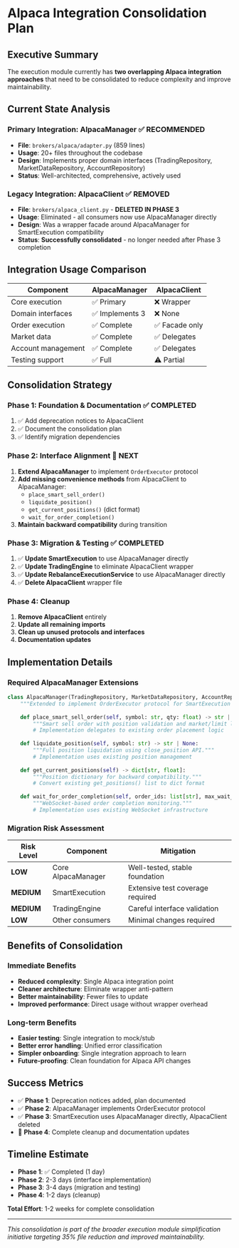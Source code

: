 # Alpaca Integration Consolidation Plan

## Executive Summary

The execution module currently has **two overlapping Alpaca integration approaches** that need to be consolidated to reduce complexity and improve maintainability.

## Current State Analysis

### Primary Integration: AlpacaManager ✅ **RECOMMENDED**
- **File**: `brokers/alpaca/adapter.py` (859 lines)
- **Usage**: 20+ files throughout the codebase
- **Design**: Implements proper domain interfaces (TradingRepository, MarketDataRepository, AccountRepository)
- **Status**: Well-architected, comprehensive, actively used

### Legacy Integration: AlpacaClient ✅ **REMOVED**  
- **File**: `brokers/alpaca_client.py` - **DELETED IN PHASE 3**
- **Usage**: Eliminated - all consumers now use AlpacaManager directly
- **Design**: Was a wrapper facade around AlpacaManager for SmartExecution compatibility
- **Status**: **Successfully consolidated** - no longer needed after Phase 3 completion

## Integration Usage Comparison

| Component | AlpacaManager | AlpacaClient |
|-----------|---------------|--------------|
| Core execution | ✅ Primary | ❌ Wrapper |
| Domain interfaces | ✅ Implements 3 | ❌ None |
| Order execution | ✅ Complete | ✅ Facade only |
| Market data | ✅ Complete | ✅ Delegates |
| Account management | ✅ Complete | ✅ Delegates |
| Testing support | ✅ Full | ⚠️ Partial |

## Consolidation Strategy

### Phase 1: Foundation & Documentation ✅ **COMPLETED**
1. ✅ Add deprecation notices to AlpacaClient
2. ✅ Document the consolidation plan
3. ✅ Identify migration dependencies

### Phase 2: Interface Alignment 🎯 **NEXT**
1. **Extend AlpacaManager** to implement `OrderExecutor` protocol
2. **Add missing convenience methods** from AlpacaClient to AlpacaManager:
   - `place_smart_sell_order()`
   - `liquidate_position()` 
   - `get_current_positions()` (dict format)
   - `wait_for_order_completion()`
3. **Maintain backward compatibility** during transition

### Phase 3: Migration & Testing ✅ **COMPLETED**
1. ✅ **Update SmartExecution** to use AlpacaManager directly
2. ✅ **Update TradingEngine** to eliminate AlpacaClient wrapper
3. ✅ **Update RebalanceExecutionService** to use AlpacaManager directly
4. ✅ **Delete AlpacaClient** wrapper file

### Phase 4: Cleanup
1. **Remove AlpacaClient** entirely
2. **Update all remaining imports**
3. **Clean up unused protocols and interfaces**
4. **Documentation updates**

## Implementation Details

### Required AlpacaManager Extensions

```python
class AlpacaManager(TradingRepository, MarketDataRepository, AccountRepository, OrderExecutor):
    """Extended to implement OrderExecutor protocol for SmartExecution compatibility."""
    
    def place_smart_sell_order(self, symbol: str, qty: float) -> str | None:
        """Smart sell order with position validation and market/limit logic."""
        # Implementation delegates to existing order placement logic
        
    def liquidate_position(self, symbol: str) -> str | None:
        """Full position liquidation using close_position API."""
        # Implementation uses existing position management
        
    def get_current_positions(self) -> dict[str, float]:
        """Position dictionary for backward compatibility."""
        # Convert existing get_positions() list to dict format
        
    def wait_for_order_completion(self, order_ids: list[str], max_wait_seconds: int = 30) -> WebSocketResultDTO:
        """WebSocket-based order completion monitoring."""
        # Implementation uses existing WebSocket infrastructure
```

### Migration Risk Assessment

| Risk Level | Component | Mitigation |
|------------|-----------|------------|
| **LOW** | Core AlpacaManager | Well-tested, stable foundation |
| **MEDIUM** | SmartExecution | Extensive test coverage required |
| **MEDIUM** | TradingEngine | Careful interface validation |
| **LOW** | Other consumers | Minimal changes required |

## Benefits of Consolidation

### Immediate Benefits
- **Reduced complexity**: Single Alpaca integration point
- **Cleaner architecture**: Eliminate wrapper anti-pattern
- **Better maintainability**: Fewer files to update
- **Improved performance**: Direct usage without wrapper overhead

### Long-term Benefits  
- **Easier testing**: Single integration to mock/stub
- **Better error handling**: Unified error classification
- **Simpler onboarding**: Single integration approach to learn
- **Future-proofing**: Clean foundation for Alpaca API changes

## Success Metrics

- ✅ **Phase 1**: Deprecation notices added, plan documented
- ✅ **Phase 2**: AlpacaManager implements OrderExecutor protocol  
- ✅ **Phase 3**: SmartExecution uses AlpacaManager directly, AlpacaClient deleted
- 🎯 **Phase 4**: Complete cleanup and documentation updates

## Timeline Estimate

- **Phase 1**: ✅ Completed (1 day)
- **Phase 2**: 2-3 days (interface implementation)
- **Phase 3**: 3-4 days (migration and testing) 
- **Phase 4**: 1-2 days (cleanup)

**Total Effort**: 1-2 weeks for complete consolidation

---

*This consolidation is part of the broader execution module simplification initiative targeting 35% file reduction and improved maintainability.*